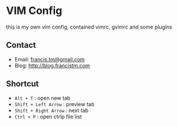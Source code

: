 # VIM Config

this is my own vim config, contained vimrc, gvimrc and some plugins

## Contact

* Email: francis.tm@gmail.com
* Blog: http://blog.francistm.com

## Shortcut
* `Alt + T` : open new tab
* `Shift + Left Arrow` : preview tab
* `Shift + Right Arrow` : next tab
* `Ctrl + P` : open ctrlp file list

